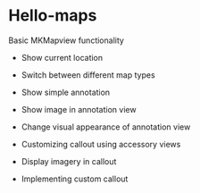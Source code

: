 # Hello-maps
Basic MKMapview functionality


- Show current location

- Switch between different map types

- Show simple annotation

- Show image in annotation view

- Change visual appearance of annotation view

- Customizing callout using accessory views

- Display imagery in callout

- Implementing custom callout
